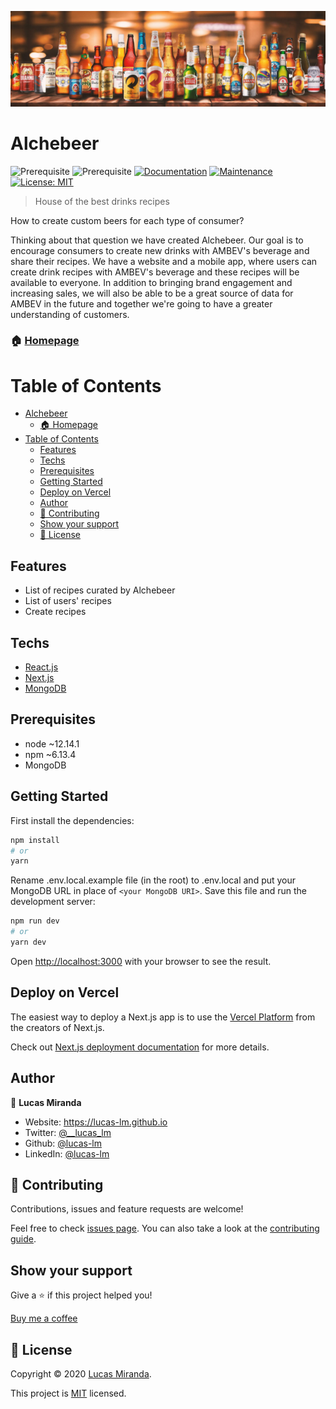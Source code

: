 ![banner](/public/banner2.jpg)

# Alchebeer

![Prerequisite](https://img.shields.io/badge/node-~12.14.1-blue.svg)
![Prerequisite](https://img.shields.io/badge/npm-~6.13.4-blue.svg)
[![Documentation](https://img.shields.io/badge/documentation-yes-brightgreen.svg)](https://github.com/lucas-lm/alchebeer#readme)
[![Maintenance](https://img.shields.io/badge/Maintained%3F-yes-green.svg)](https://github.com/lucas-lm/alchebeer/graphs/commit-activity)
[![License: MIT](https://img.shields.io/github/license/lucas-lm/alchebeer)](https://github.com/lucas-lm/alchebeer/blob/master/LICENSE)

> House of the best drinks recipes


How to create custom beers for each type of consumer? 

Thinking about that question we have created Alchebeer. Our goal is to encourage consumers to create new drinks with AMBEV's beverage and share their recipes. We have a website and a mobile app, where users can create drink recipes with AMBEV's beverage and these recipes will be available to everyone. In addition to bringing brand engagement and increasing sales, we will also be able to be a great source of data for AMBEV in the future and together we're going to have a greater understanding of customers.

### 🏠 [Homepage](https://alchebeer.vercel.app)

# Table of Contents

- [Alchebeer](#alchebeer)
    - [🏠 Homepage](#-homepage)
- [Table of Contents](#table-of-contents)
  - [Features](#features)
  - [Techs](#techs)
  - [Prerequisites](#prerequisites)
  - [Getting Started](#getting-started)
  - [Deploy on Vercel](#deploy-on-vercel)
  - [Author](#author)
  - [🤝 Contributing](#-contributing)
  - [Show your support](#show-your-support)
  - [📝 License](#-license)

## Features

- List of recipes curated by Alchebeer
- List of users' recipes
- Create recipes

## Techs

- [React.js](https://reactjs.org/)
- [Next.js](https://nextjs.org/)
- [MongoDB](https://www.mongodb.com/)

## Prerequisites

- node ~12.14.1
- npm ~6.13.4
- MongoDB

## Getting Started

First install the dependencies:

```bash
npm install
# or
yarn
```

Rename .env.local.example file (in the root) to .env.local and put your MongoDB URL in place of `<your MongoDB URI>`. Save this file and run the development server:

```bash
npm run dev
# or
yarn dev
```

Open [http://localhost:3000](http://localhost:3000) with your browser to see the result.

## Deploy on Vercel

The easiest way to deploy a Next.js app is to use the [Vercel Platform](https://vercel.com/import?utm_medium=default-template&filter=next.js&utm_source=create-next-app&utm_campaign=create-next-app-readme) from the creators of Next.js.

Check out [Next.js deployment documentation](https://nextjs.org/docs/deployment) for more details.

## Author

👤 **Lucas Miranda**

- Website: https://lucas-lm.github.io
- Twitter: [@\_\_lucas_lm](https://twitter.com/__lucas_lm)
- Github: [@lucas-lm](https://github.com/lucas-lm)
- LinkedIn: [@lucas-lm](https://linkedin.com/in/lucas-lm)

## 🤝 Contributing

Contributions, issues and feature requests are welcome!

Feel free to check [issues page](https://github.com/lucas-lm/alchebeer/issues). You can also take a look at the [contributing guide](https://github.com/lucas-lm/alchebeer/blob/master/CONTRIBUTING.md).

## Show your support

Give a ⭐️ if this project helped you!

[Buy me a coffee](https://www.buymeacoffee.com/nVG4BNJ)

## 📝 License

Copyright © 2020 [Lucas Miranda](https://github.com/lucas-lm).

This project is [MIT](https://github.com/lucas-lm/alchebeer/blob/master/LICENSE) licensed.

